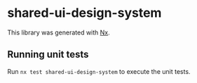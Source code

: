 # shared-ui-design-system

This library was generated with [Nx](https://nx.dev).

## Running unit tests

Run `nx test shared-ui-design-system` to execute the unit tests.
